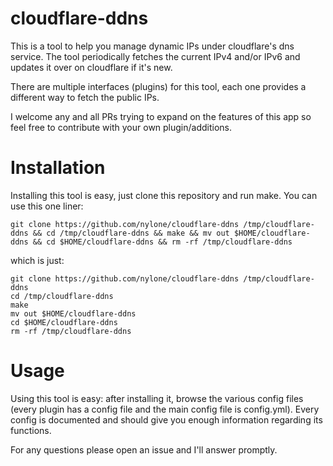 # cloudflare-ddns
This is a tool to help you manage dynamic IPs under cloudflare's dns service. The tool periodically fetches the current IPv4 and/or IPv6
and updates it over on cloudflare if it's new.

There are multiple interfaces (plugins) for this tool, each one provides a different way to fetch the public IPs.

I welcome any and all PRs trying to expand on the features of this app so feel free to contribute with your own plugin/additions.

# Installation
Installing this tool is easy, just clone this repository and run make.
You can use this one liner:
```
git clone https://github.com/nylone/cloudflare-ddns /tmp/cloudflare-ddns && cd /tmp/cloudflare-ddns && make && mv out $HOME/cloudflare-ddns && cd $HOME/cloudflare-ddns && rm -rf /tmp/cloudflare-ddns
```
which is just:
```
git clone https://github.com/nylone/cloudflare-ddns /tmp/cloudflare-ddns
cd /tmp/cloudflare-ddns
make
mv out $HOME/cloudflare-ddns
cd $HOME/cloudflare-ddns
rm -rf /tmp/cloudflare-ddns
```

# Usage
Using this tool is easy: after installing it, browse the various config files (every plugin has a config file and the main config file is config.yml).
Every config is documented and should give you enough information regarding its functions.

For any questions please open an issue and I'll answer promptly.